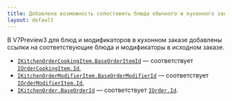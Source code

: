 ```yaml
---
title: Добавлена возможность сопоставить блюда обычного и кухонного заказов
layout: default
---
```


В V7Preview3 для блюд и модификаторов в кухонном заказе добавлены ссылки на соответствующие блюда и модификаторы в исходном заказе.

* [`IKitchenOrderCookingItem.BaseOrderItemId`](https://iiko.github.io/front.api.sdk/v7/html/P_Resto_Front_Api_Data_Kitchen_IKitchenOrderCookingItem_BaseOrderItemId.htm) — соответствует [`IOrderCookingItem.Id`](https://iiko.github.io/front.api.sdk/v7/html/T_Resto_Front_Api_Data_Orders_IOrderCookingItem.htm),
* [`IKitchenOrderModifierItem.BaseOrderModifierId`](https://iiko.github.io/front.api.sdk/v7/html/P_Resto_Front_Api_Data_Kitchen_IKitchenOrderModifierItem_BaseOrderModifierId.htm) — соответствует [`IOrderModifierItem.Id`](https://iiko.github.io/front.api.sdk/v7/html/T_Resto_Front_Api_Data_Orders_IOrderModifierItem.htm),
* [`IKitchenOrder.BaseOrderId`](https://iiko.github.io/front.api.sdk/v7/html/P_Resto_Front_Api_Data_Kitchen_IKitchenOrder_BaseOrderId.htm) — соответствует [`IOrder.Id`](https://iiko.github.io/front.api.sdk/v7/html/T_Resto_Front_Api_Data_Orders_IOrder.htm).